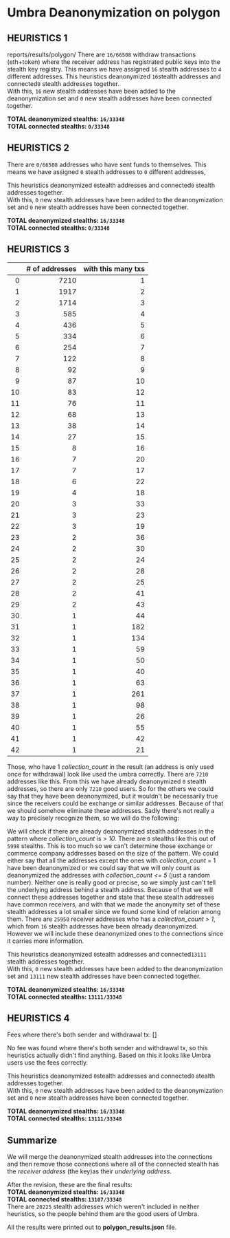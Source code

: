 # Umbra Deanonymization on polygon

## HEURISTICS 1

reports/results/polygon/
There are `16/66508` withdraw transactions (eth+token) where the receiver address has registrated public keys into the stealth key registry.
This means we have assigned `16` stealth addresses to `4` different addresses. 
This heuristics deanonymized `16`stealth addresses and connected`0` stealth addresses together.  
With this, `16` new stealth addresses have been added to the deanonymization set and `0` new stealth addresses have been connected together.  

**TOTAL deanonymized stealths: `16/33348`**  
**TOTAL connected stealths: `0/33348`**

## HEURISTICS 2

There are `0/66508` addresses who have sent funds to themselves.
This means we have assigned `0` stealth addresses to `0` different addresses,

This heuristics deanonymized `0`stealth addresses and connected`0` stealth addresses together.  
With this, `0` new stealth addresses have been added to the deanonymization set and `0` new stealth addresses have been connected together.  

**TOTAL deanonymized stealths: `16/33348`**  
**TOTAL connected stealths: `0/33348`**

## HEURISTICS 3

|    |   # of addresses |   with this many txs |
|---:|-----------------:|---------------------:|
|  0 |             7210 |                    1 |
|  1 |             1917 |                    2 |
|  2 |             1714 |                    3 |
|  3 |              585 |                    4 |
|  4 |              436 |                    5 |
|  5 |              334 |                    6 |
|  6 |              254 |                    7 |
|  7 |              122 |                    8 |
|  8 |               92 |                    9 |
|  9 |               87 |                   10 |
| 10 |               83 |                   12 |
| 11 |               76 |                   11 |
| 12 |               68 |                   13 |
| 13 |               38 |                   14 |
| 14 |               27 |                   15 |
| 15 |                8 |                   16 |
| 16 |                7 |                   20 |
| 17 |                7 |                   17 |
| 18 |                6 |                   22 |
| 19 |                4 |                   18 |
| 20 |                3 |                   33 |
| 21 |                3 |                   23 |
| 22 |                3 |                   19 |
| 23 |                2 |                   36 |
| 24 |                2 |                   30 |
| 25 |                2 |                   24 |
| 26 |                2 |                   28 |
| 27 |                2 |                   25 |
| 28 |                2 |                   41 |
| 29 |                2 |                   43 |
| 30 |                1 |                   44 |
| 31 |                1 |                  182 |
| 32 |                1 |                  134 |
| 33 |                1 |                   59 |
| 34 |                1 |                   50 |
| 35 |                1 |                   40 |
| 36 |                1 |                   63 |
| 37 |                1 |                  261 |
| 38 |                1 |                   98 |
| 39 |                1 |                   26 |
| 40 |                1 |                   55 |
| 41 |                1 |                   42 |
| 42 |                1 |                   21 |

Those, who have 1 *collection_count* in the result (an address is only used once for withdrawal) look like used the umbra correctly. There are `7210` addresses like this.
From this we have already deanonymized `0` stealth addresses, so there are only `7210` good users.
So for the others we could say that they have been deanonymized, but it wouldn't be necessarily true since the receivers could be exchange or similar addresses. Because of that we should somehow eliminate these addresses. Sadly there's not really a way to precisely recognize them, so we will do the following:

We will check if there are already deanonymized stealth addresses in the pattern where *collection_count* is *> 10*.
There are `0` stealths like this out of `5998` stealths.
This is too much so we can't determine those exchange or commerce company addresses based on the size of the pattern. We could either say that all the addresses except the ones with *collection_count* = 1 have been deanonymized or we could say that we will only count as deanonymized the addresses with *collection_count* *<= 5* (just a random number).
Neither one is really good or precise, so we simply just can't tell the underlying address behind a stealth address. Because of that we will connect these addresses together and state that these stealth addresses have common receivers, and with that we made the anonymity set of these stealth addresses a lot smaller since we found some kind of relation among them.
There are `25950` receiver addresses who has a *collection_count* *> 1*, which from `16` stealth addresses have been already deanonymized. However we will include these deanonymized ones to the connections since it carries more information.

This heuristics deanonymized `0`stealth addresses and connected`13111` stealth addresses together.  
With this, `0` new stealth addresses have been added to the deanonymization set and `13111` new stealth addresses have been connected together.  

**TOTAL deanonymized stealths: `16/33348`**  
**TOTAL connected stealths: `13111/33348`**

## HEURISTICS 4

Fees where there's both sender and withdrawal tx: []

No fee was found where there's both sender and withdrawal tx, so this heuristics actually didn't find anything. Based on this it looks like Umbra users use the fees correctly.

This heuristics deanonymized `0`stealth addresses and connected`0` stealth addresses together.  
With this, `0` new stealth addresses have been added to the deanonymization set and `0` new stealth addresses have been connected together.  

**TOTAL deanonymized stealths: `16/33348`**  
**TOTAL connected stealths: `13111/33348`**

## Summarize

We will merge the deanonymized stealth addresses into the connections and then remove those connections where all of the connected stealth has the *receiver address* (the key)as their *underlying address*.

After the revision, these are the final results:  
**TOTAL deanonymized stealths: `16/33348`**  
**TOTAL connected stealths: `13107/33348`**  
There are `20225` stealth addresses which weren't included in neither heuristics, so the people behind them are the good users of Umbra.

All the results were printed out to **polygon_results.json** file.
